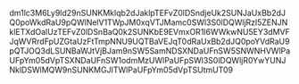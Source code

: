 dm1lc3M6Ly9ld29nSUNKMklqb2dJaklpTEFvZ0lDSndjeUk2SUNJaUxBb2dJQ0poWkdRaU9pQWlNelV1TWpJM0xqVTJMamc0SWl3S0lDQWljRzl5ZENJNklETXdOalUzTEFvZ0lDSnBaQ0k2SUNKbE9EVmxOR1l6WWkwNU5EY3dMVFJqWVRrdFpUZGtaUzFtTmpNNU9UQTBaVEJqT0dRaUxBb2dJQ0poYVdRaU9pQTJOQ3dLSUNBaWJtVjBJam9nSW5SamNDSXNDaUFnSW5SNWNHVWlPaUFpYm05dVpTSXNDaUFnSW1odmMzUWlPaUFpSWl3S0lDQWljR0YwYUNJNklDSWlMQW9nSUNKMGJITWlPaUFpYm05dVpTSUtmUT09